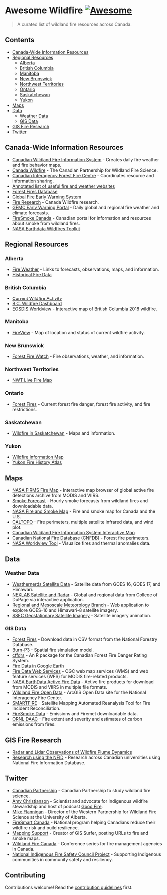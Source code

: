 # Awesome Wildfire [![Awesome](https://awesome.re/badge.svg)](https://awesome.re)

> A curated list of wildland fire resources across Canada.

## Contents

- [Canada-Wide Information Resources](#canada-wide-information-resources)
- [Regional Resources](#regional-resources)
  - [Alberta](#alberta)
  - [British Columbia](#british-columbia)
  - [Manitoba](#manitoba)
  - [New Brunswick](#new-brunswick)
  - [Northwest Territories](#northwest-territories)
  - [Ontario](#ontario)
  - [Saskatchewan](#saskatchewan)
  - [Yukon](#yukon)
- [Maps](#maps)
- [Data](#data)
  - [Weather Data](#weather-data)
  - [GIS Data](#gis-data)
- [GIS Fire Research](#gis-fire-research)
- [Twitter](#twitter)

## Canada-Wide Information Resources

- [Canadian Wildland Fire Information System](https://cwfis.cfs.nrcan.gc.ca/home) - Creates daily fire weather and fire behavior maps.
- [Canada Wildfire](https://www.canadawildfire.org/) - The Canadian Partnership for Wildland Fire Science.
- [Canadian Interagency Forest Fire Centre](https://www.ciffc.ca/index.php/) - Coordinates resource and information sharing.
- [Annotated list of useful fire and weather websites](https://73c61686-1630-4745-842c-cf3169c8dadc.filesusr.com/ugd/90df79_bd193b3491c94e1188f49ccfdd1aa536.pdf)
- [Forest Fires Database](http://nfdp.ccfm.org/en/data/fires.php)
- [Global Fire Early Warning System](https://gfmc.online/gwfews/index-12.html)
- [Fire Research](https://www.canadawildfire.org/research) - Canada Wildfire research.
- [GFMC Early Warning Portal](https://gfmc.online/fwf/fwf.html) - Daily global and regional fire weather and climate forecasts.
- [FireSmoke Canada](https://firesmoke.ca/) - Canadian portal for information and resources about smoke from wildland fires.
- [NASA Earthdata Wildfires Toolkit](https://earthdata.nasa.gov/learn/toolkits/wildfires)

## Regional Resources

### Alberta

- [Fire Weather](https://wildfire.alberta.ca/wildfire-status/fire-weather/default.aspx) - Links to forecasts, observations, maps, and information.
- [Historical Fire Data](https://wildfire.alberta.ca/resources/historical-data/default.aspx)

### British Columbia

- [Current Wildfire Activity](https://www2.gov.bc.ca/gov/content/safety/wildfire-status/wildfire-situation)
- [B.C. Wildfire Dashboard](https://governmentofbc.maps.arcgis.com/apps/opsdashboard/index.html#/f0ac328d88c74d07aa2ee385abe2a41b)
- [EOSDIS Worldview](https://worldview.earthdata.nasa.gov/?v=-150.93631888618643,27.400561971879853,-83.36428046569551,60.37712447187985&l=Reference_Labels_15m,Reference_Features_15m,Coastlines_15m(hidden),VIIRS_SNPP_CorrectedReflectance_TrueColor(hidden),MODIS_Aqua_CorrectedReflectance_TrueColor(hidden),MODIS_Terra_CorrectedReflectance_TrueColor&lg=false&tr=california_british_columbia_wildfires_summer_2018&t=2018-08-17-T00%3A00%3A00Z) - Interactive map of British Columbia 2018 wildfire. 

### Manitoba

- [FireView](https://www.gov.mb.ca/sd/fire/Fire-Maps/fireview/fireview.html) - Map of location and status of current wildfire activity.

### New Brunswick

- [Forest Fire Watch](https://www2.gnb.ca/content/gnb/en/news/public_alerts/forest_fire_watch.html) - Fire observations, weather, and information.

### Northwest Territories

- [NWT Live Fire Map](https://www.enr.gov.nt.ca/en/easymap)

### Ontario

- [Forest Fires](https://www.ontario.ca/page/forest-fires) - Current forest fire danger, forest fire activity, and fire restrictions.

### Saskatchewan

- [Wildfire in Saskatchewan](https://www.saskatchewan.ca/residents/environment-public-health-and-safety/wildfire-in-saskatchewan) - Maps and information.

### Yukon

- [Wildfire Information Map](https://arcg.is/KC8bO)
- [Yukon Fire History Atlas](https://emrlibrary.gov.yk.ca/maps/fire-history-atlas/html/main/Download.html)

## Maps

- [NASA FIRMS Fire Map](https://firms.modaps.eosdis.nasa.gov/map/#d:2020-09-24..2020-09-25;@0.0,0.0,3z) - Interactive map browser of global active fire detections archive from MODIS and VIIRS.
- [Smoke Forecast](https://firesmoke.ca/forecasts/current/) - Hourly smoke forecasts from wildland fires and downloadable data.
- [NASA Fire and Smoke Map](https://fire.airnow.gov/) - Fire and smoke map for Canada and the U.S.
- [CALTOPO](https://caltopo.com) - Fire perimeters, multiple satellite infrared data, and wind plot.
- [Canadian Wildland Fire Information System Interactive Map](https://cwfis.cfs.nrcan.gc.ca/interactive-map)
- [Canadian National Fire Database (CNFDB)](https://cwfis.cfs.nrcan.gc.ca/ha/nfdb) - Forest fire perimeters.
- [NASA Worldview Tool](https://worldview.earthdata.nasa.gov/?v=-260.0062190517805,-134.34633982454613,272.17856099142125,125.37092001945388&l=MODIS_Aqua_Thermal_Anomalies_All(hidden),VIIRS_SNPP_Thermal_Anomalies_375m_Night(hidden),VIIRS_SNPP_Thermal_Anomalies_375m_Day(hidden),MODIS_Terra_Thermal_Anomalies_All,MODIS_Combined_Thermal_Anomalies_All(hidden),Reference_Labels_15m(hidden),Reference_Features_15m(hidden),Coastlines_15m,VIIRS_SNPP_CorrectedReflectance_TrueColor(hidden),MODIS_Aqua_CorrectedReflectance_TrueColor(hidden),MODIS_Terra_CorrectedReflectance_TrueColor&lg=false&t=2019-07-08-T00%3A00%3A00Z) - Visualize fires and thermal anomalies data.

## Data

### Weather Data

- [Weathernerds Satellite Data](https://www.weathernerds.org/satellite/?initsatsrc=On&initsatname=GOES16&initsattype=ir&initcscheme=ir1&initimdimx=1050&initimdimy=583&initrange=79.000000000000:-145.000000000000:35.000000000000:-50.000000000000&initloop=False&initnframes=20&initlightning16=On&initlightning17=Off&initltngfed=Off&initltngtoe=Off&initinterstates=On&initwarnings=On&initlatlon=Off&initascata=Off&initascatb=Off&initascatc=Off&initascatamba=Off&initascatambb=Off&initascatambc=Off&initsst=Off) - Satellite data from GOES 16, GOES 17, and Himawari.
- [NEXLAB Satellite and Radar](https://weather.cod.edu/satrad/) - Global and regional data from College of DuPage via interactive application.
- [Regional and Mesoscale Meteorology Branch](https://rammb-slider.cira.colostate.edu/?sat=goes-16&z=0&im=12&ts=1&st=0&et=0&speed=130&motion=loop&map=1&lat=0&opacity%5B0%5D=1&hidden%5B0%5D=0&pause=0&slider=-1&hide_controls=0&mouse_draw=0&follow_feature=0&follow_hide=0&s=rammb-slider&sec=full_disk&p%5B0%5D=geocolor&x=10848&y=10848) - Web application to explore GOES-16 and Himawari-8 satellite imagery.
- [SSEC Geostationary Satellite Imagery](https://www.ssec.wisc.edu/data/geo/#/animation?satellite=goes-16-17-comp&end_datetime=latest&n_images=48&coverage=mollweide&channel=14&image_quality=gif&anim_method=javascript) - Satellite imagery animation.

### GIS Data

- [Forest Fires](http://nfdp.ccfm.org/en/download.php) - Download data in CSV format from the National Forestry Database.
- [Burn-P3](https://www.canadawildfire.org/burn-p3-english) - Spatial fire simulation model.
- [cffdrs](https://www.canadawildfire.org/cffdrs-r-package) - An R package for the Canadian Forest Fire Danger Rating System.
- [Fire Data in Google Earth](https://fsapps.nwcg.gov/googleearth.php)
- [Fire Data Web Services](https://fsapps.nwcg.gov/afm/wms.php) - OGC web map services (WMS) and web feature services (WFS) for MODIS fire-related products.
- [NASA EarthData Active Fire Data](https://earthdata.nasa.gov/earth-observation-data/near-real-time/firms/active-fire-data) - Active fire products for download from MODIS and VIIRS in multiple file formats.
- [Wildland Fire Open Data](https://data-nifc.opendata.arcgis.com/) - ArcGIS Open Data site for the National Interagency Fire Center.
- [SMARTFIRE](https://firesmoke.ca/smartfire/) - Satellite Mapping Automated Reanalysis Tool for Fire Incident Reconciliation.
- [FireSmoke Data](https://firesmoke.ca/data/) - Emissions and Firemet downloadable data.
- [ORNL DAAC](https://daac.ornl.gov/cgi-bin/theme_dataset_lister.pl?theme_id=8) - Fire extent and severity and estimates of carbon emissions from fires.

## GIS Fire Research

- [Radar and Lidar Observations of Wildfire Plume Dynamics](https://frg.berkeley.edu/radar-and-lidar-observations-of-wildfire-plume-dynamics/)
- [Research using the NFID](http://nfidcanada.ca/project-status/) - Research across Canadian universities using National Fire Information Database.

## Twitter

- [Canadian Partnership](https://twitter.com/CanadaWildfire) - Canadian Partnership to study wildland fire science.
- [Amy Christianson](https://twitter.com/ChristiansonAmy) - Scientist and advocate for Indigenous wildfire stewardship and host of podcast [Good Fire](https://yourforestpodcast.com/good-fire-podcast).
- [Mike Flannigan](https://twitter.com/mikeflannigan) - Director of the Western Partnership for Wildland Fire Science at the University of Alberta.
- [FireSmart Canada](https://twitter.com/FireSmartCanada) - National program helping Canadians reduce their wildfire risk and build resilience.
- [Mapping Support](https://twitter.com/MappingSupport) - Creator of GIS Surfer, posting URLs to fire and smoke maps.
- [Wildland Fire Canada](https://twitter.com/wildlandfirecan) - Conference series for fire management agencies in Canada.
- [National Indigenous Fire Safety Council Project](https://twitter.com/NIFSC_CA) - Supporting Indigenous communities in community safety and resiliency.

## Contributing

Contributions welcome! Read the [contribution guidelines](https://github.com/ubc-lib-geo/awesome-wildland-fire-resources/blob/main/contributing.md) first.
